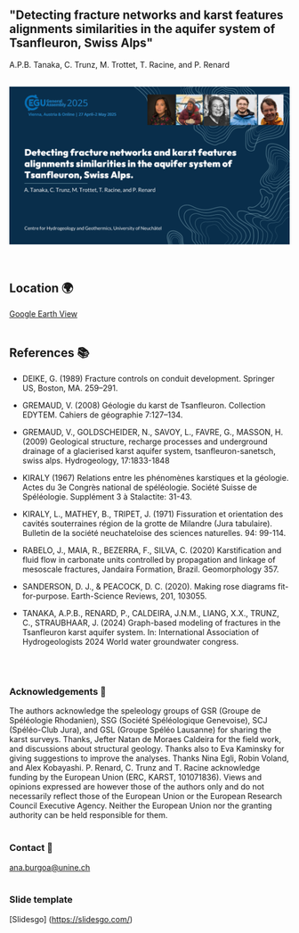 <br>

<h2>"Detecting fracture networks and karst features alignments similarities in the aquifer system of Tsanfleuron, Swiss Alps" </h2>
A.P.B. Tanaka, C. Trunz, M. Trottet, T. Racine, and P. Renard
<br>
<br>

![image](https://github.com/anapaulabtanaka/anapaulabtanaka.github.io/blob/main/assets/img/EGU_diapo.png)

<br/>

## Location 🌍
[Google Earth View](https://earth.google.com/web/@46.34152241,7.15320433,1500.43728679a,57903.53216515d,30y,0h,0t,0r/data=CgRCAggBMikKJwolCiExVDM0Z09CS1JkbDJFSFhhZEl3Nlh0SncxdnFjeGpwNC0gAToDCgEwQgIIAEoHCMrnjHAQAQ)
<br>
<br>

## References 📚
- DEIKE, G. (1989) Fracture controls on conduit development. Springer US, Boston, MA. 259–291.

- GREMAUD, V. (2008) Géologie du karst de Tsanfleuron. Collection EDYTEM. Cahiers de géographie 7:127–134.

- GREMAUD, V., GOLDSCHEIDER, N., SAVOY, L., FAVRE, G., MASSON, H. (2009) Geological structure, recharge processes and underground drainage of a glacierised karst aquifer system, tsanfleuron-sanetsch, swiss alps. Hydrogeology, 17:1833-1848

- KIRALY (1967) Relations entre les phénomènes karstiques et la géologie. Actes du 3e Congrès national de spéléologie. Société Suisse de Spéléologie. Supplément 3 à Stalactite: 31-43.

- KIRALY, L., MATHEY, B., TRIPET, J. (1971) Fissuration et orientation des cavités souterraines région de la grotte de Milandre (Jura tabulaire). Bulletin de la société neuchateloise des sciences naturelles. 94: 99-114.

- RABELO, J., MAIA, R., BEZERRA, F., SILVA, C. (2020) Karstification and fluid flow in carbonate units controlled by propagation and linkage of mesoscale fractures, Jandaíra Formation, Brazil. Geomorphology 357.

- SANDERSON, D. J., & PEACOCK, D. C. (2020). Making rose diagrams fit-for-purpose. Earth-Science Reviews, 201, 103055.

- TANAKA, A.P.B., RENARD, P., CALDEIRA, J.N.M., LIANG, X.X., TRUNZ, C., STRAUBHAAR, J. (2024) Graph-based modeling of fractures in the Tsanfleuron karst aquifer system. In: International Association of Hydrogeologists 2024 World water groundwater congress.<br>
<br>
<br>

### Acknowledgements 🙏
The authors acknowledge the speleology groups of GSR (Groupe de Spéléologie Rhodanien), SSG (Société Spéléologique Genevoise), SCJ (Spéléo-Club Jura), and GSL (Groupe Spéléo Lausanne) for sharing the karst surveys. Thanks, Jefter Natan de Moraes Caldeira for the field work, and discussions about structural geology. Thanks also to Eva Kaminsky for giving suggestions to improve the analyses. Thanks Nina Egli, Robin Voland, and Alex Kobayashi. P. Renard, C. Trunz and T. Racine acknowledge funding by the European Union (ERC, KARST, 101071836). Views and opinions expressed are however those of the authors only and do not necessarily reflect those of the European Union or the European Research Council Executive Agency. Neither the European Union nor the granting authority can be held responsible for them.
<br>
<br>

### Contact 📧
ana.burgoa@unine.ch
<br>
<br>

### Slide template 
[Slidesgo] (https://slidesgo.com/)
